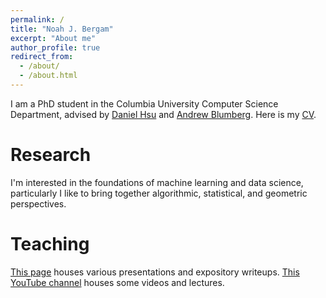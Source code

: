 ```yaml
---
permalink: /
title: "Noah J. Bergam"
excerpt: "About me"
author_profile: true
redirect_from: 
  - /about/
  - /about.html
---
```


I am a PhD student in the Columbia University Computer Science Department, advised by <a href="https://www.cs.columbia.edu/~djhsu/">Daniel Hsu</a> and <a href = "https://ajblumberg.github.io">Andrew Blumberg</a>. Here is my <a href="https://njbergam.github.io/publications/CV.pdf">CV</a>. 

Research
======
I'm interested in the foundations of machine learning and data science, particularly 
I like to bring together algorithmic, statistical, and geometric perspectives.

Teaching
======
<a href="https://njbergam.github.io/teaching/">This page</a> houses various presentations and expository writeups. <a href="https://www.youtube.com/user/njbergam">This YouTube channel</a> houses some videos and lectures.